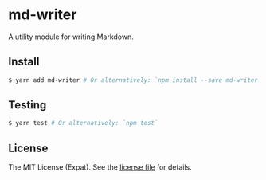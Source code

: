 md-writer
=========
A utility module for writing Markdown.

Install
-------
```sh
$ yarn add md-writer # Or alternatively: `npm install --save md-writer`
```

Testing
-------
```sh
$ yarn test # Or alternatively: `npm test`
```

License
-------
The MIT License (Expat). See the [license file](LICENSE) for details.

